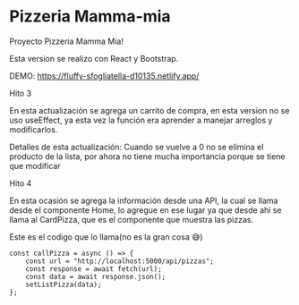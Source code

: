 # Pizzeria Mamma-mia

Proyecto Pizzeria Mamma Mia!

Esta version se realizo con React y Bootstrap.

DEMO: https://fluffy-sfogliatella-d10135.netlify.app/

Hito 3

En esta actualización se agrega un carrito de compra, en esta version no se uso useEffect, ya esta vez la función era aprender a manejar arreglos y modificarlos.

Detalles de esta actualización: Cuando se vuelve a 0 no se elimina el producto de la lista, por ahora no tiene mucha importancia porque se tiene que modificar

Hito 4

En esta ocasión se agrega la información desde una API, la cual se llama desde el componente Home, lo agregue en ese lugar ya que desde ahi se llama al CardPizza, que es el componente que muestra las pizzas.

Este es el codigo que lo llama(no es la gran cosa 😅)

    const callPizza = async () => {
        const url = "http://localhost:5000/api/pizzas";
        const response = await fetch(url);
        const data = await response.json();
        setListPizza(data);
    };
